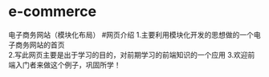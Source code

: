 # e-commerce
电子商务网站（模块化布局）
#网页介绍
1.主要利用模块化开发的思想做的一个电子商务网站的首页   
2.写此网页主要是出于学习的目的，对前期学习的前端知识的一个应用
3.欢迎前端入门者来做这个例子，巩固所学！

